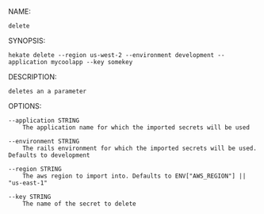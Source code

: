 NAME:

    delete

  SYNOPSIS:

    hekate delete --region us-west-2 --environment development --application mycoolapp --key somekey

  DESCRIPTION:

    deletes an a parameter

  OPTIONS:
        
    --application STRING 
        The application name for which the imported secrets will be used
        
    --environment STRING 
        The rails environment for which the imported secrets will be used. Defaults to development
        
    --region STRING 
        The aws region to import into. Defaults to ENV["AWS_REGION"] || "us-east-1"
    
    --key STRING
        The name of the secret to delete

